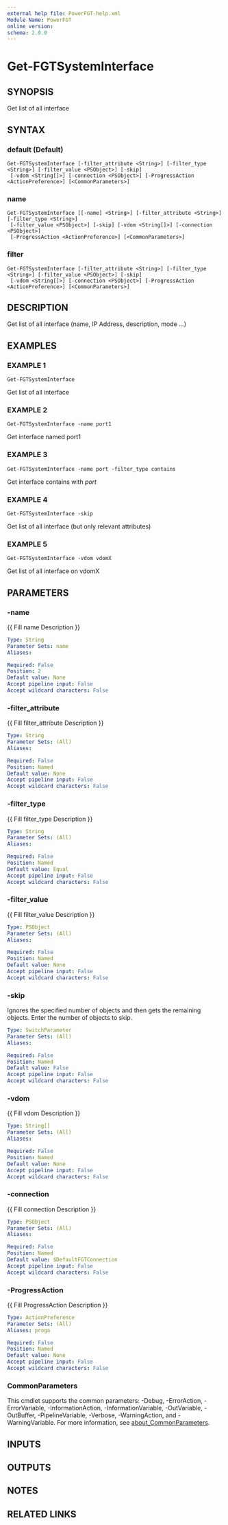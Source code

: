 ```yaml
---
external help file: PowerFGT-help.xml
Module Name: PowerFGT
online version:
schema: 2.0.0
---
```


# Get-FGTSystemInterface

## SYNOPSIS
Get list of all interface

## SYNTAX

### default (Default)
```
Get-FGTSystemInterface [-filter_attribute <String>] [-filter_type <String>] [-filter_value <PSObject>] [-skip]
 [-vdom <String[]>] [-connection <PSObject>] [-ProgressAction <ActionPreference>] [<CommonParameters>]
```

### name
```
Get-FGTSystemInterface [[-name] <String>] [-filter_attribute <String>] [-filter_type <String>]
 [-filter_value <PSObject>] [-skip] [-vdom <String[]>] [-connection <PSObject>]
 [-ProgressAction <ActionPreference>] [<CommonParameters>]
```

### filter
```
Get-FGTSystemInterface [-filter_attribute <String>] [-filter_type <String>] [-filter_value <PSObject>] [-skip]
 [-vdom <String[]>] [-connection <PSObject>] [-ProgressAction <ActionPreference>] [<CommonParameters>]
```

## DESCRIPTION
Get list of all interface (name, IP Address, description, mode ...)

## EXAMPLES

### EXAMPLE 1
```
Get-FGTSystemInterface
```

Get list of all interface

### EXAMPLE 2
```
Get-FGTSystemInterface -name port1
```

Get interface named port1

### EXAMPLE 3
```
Get-FGTSystemInterface -name port -filter_type contains
```

Get interface contains with *port*

### EXAMPLE 4
```
Get-FGTSystemInterface -skip
```

Get list of all interface (but only relevant attributes)

### EXAMPLE 5
```
Get-FGTSystemInterface -vdom vdomX
```

Get list of all interface on vdomX

## PARAMETERS

### -name
{{ Fill name Description }}

```yaml
Type: String
Parameter Sets: name
Aliases:

Required: False
Position: 2
Default value: None
Accept pipeline input: False
Accept wildcard characters: False
```

### -filter_attribute
{{ Fill filter_attribute Description }}

```yaml
Type: String
Parameter Sets: (All)
Aliases:

Required: False
Position: Named
Default value: None
Accept pipeline input: False
Accept wildcard characters: False
```

### -filter_type
{{ Fill filter_type Description }}

```yaml
Type: String
Parameter Sets: (All)
Aliases:

Required: False
Position: Named
Default value: Equal
Accept pipeline input: False
Accept wildcard characters: False
```

### -filter_value
{{ Fill filter_value Description }}

```yaml
Type: PSObject
Parameter Sets: (All)
Aliases:

Required: False
Position: Named
Default value: None
Accept pipeline input: False
Accept wildcard characters: False
```

### -skip
Ignores the specified number of objects and then gets the remaining objects.
Enter the number of objects to skip.

```yaml
Type: SwitchParameter
Parameter Sets: (All)
Aliases:

Required: False
Position: Named
Default value: False
Accept pipeline input: False
Accept wildcard characters: False
```

### -vdom
{{ Fill vdom Description }}

```yaml
Type: String[]
Parameter Sets: (All)
Aliases:

Required: False
Position: Named
Default value: None
Accept pipeline input: False
Accept wildcard characters: False
```

### -connection
{{ Fill connection Description }}

```yaml
Type: PSObject
Parameter Sets: (All)
Aliases:

Required: False
Position: Named
Default value: $DefaultFGTConnection
Accept pipeline input: False
Accept wildcard characters: False
```

### -ProgressAction
{{ Fill ProgressAction Description }}

```yaml
Type: ActionPreference
Parameter Sets: (All)
Aliases: proga

Required: False
Position: Named
Default value: None
Accept pipeline input: False
Accept wildcard characters: False
```

### CommonParameters
This cmdlet supports the common parameters: -Debug, -ErrorAction, -ErrorVariable, -InformationAction, -InformationVariable, -OutVariable, -OutBuffer, -PipelineVariable, -Verbose, -WarningAction, and -WarningVariable. For more information, see [about_CommonParameters](http://go.microsoft.com/fwlink/?LinkID=113216).

## INPUTS

## OUTPUTS

## NOTES

## RELATED LINKS
